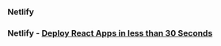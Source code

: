### Netlify

### Netlify - [Deploy React Apps in less than 30 Seconds](https://www.netlify.com/blog/2016/07/22/deploy-react-apps-in-less-than-30-seconds/)